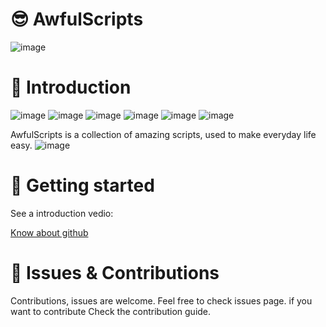 # 😎 AwfulScripts
![image](https://img.shields.io/static/v1?logoColor=black&style=plastic&logo=Awesome-Lists&label=🗿&message=awesome&color=ff69b4)
# 📌 Introduction
![image](https://img.shields.io/static/v1?label=language&message=python&color=brightgreen)
![image](https://img.shields.io/static/v1?label=language&message=ruby&color=brightgreen)
![image](https://img.shields.io/static/v1?label=language&message=html-css-jscript&color=brightgreen)
![image](https://img.shields.io/static/v1?label=language&message=c++&color=brightgreen)
![image](https://img.shields.io/static/v1?label=language&message=bash&color=brightgreen)
![image](https://img.shields.io/static/v1?label=language&message=php&color=brightgreen)

AwfulScripts is a collection of amazing scripts, used to make everyday life easy.
![image](https://user-images.githubusercontent.com/83164668/121241404-05fe7800-c8b9-11eb-9d3c-5140defbc41f.png)
# 🚀 Getting started
See a introduction vedio:

[Know about github](https://resources.github.com/faq/)




# 🤝 Issues & Contributions
Contributions, issues are welcome. Feel free to check issues page. if you want to contribute Check the contribution guide.
